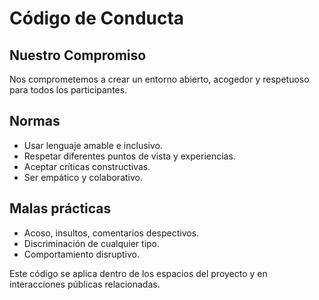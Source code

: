 # Código de Conducta

## Nuestro Compromiso

Nos comprometemos a crear un entorno abierto, acogedor y respetuoso para todos los participantes.

## Normas

- Usar lenguaje amable e inclusivo.
- Respetar diferentes puntos de vista y experiencias.
- Aceptar críticas constructivas.
- Ser empático y colaborativo.

## Malas prácticas

- Acoso, insultos, comentarios despectivos.
- Discriminación de cualquier tipo.
- Comportamiento disruptivo.

Este código se aplica dentro de los espacios del proyecto y en interacciones públicas relacionadas.
